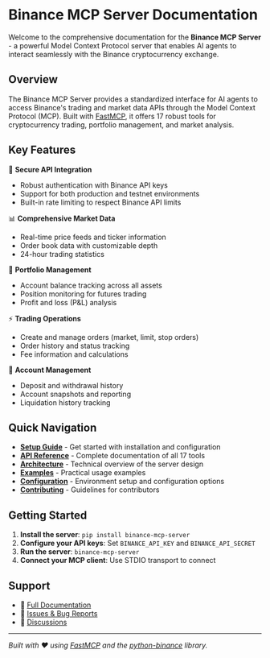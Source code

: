 # Binance MCP Server Documentation

Welcome to the comprehensive documentation for the **Binance MCP Server** - a powerful Model Context Protocol server that enables AI agents to interact seamlessly with the Binance cryptocurrency exchange.

## Overview

The Binance MCP Server provides a standardized interface for AI agents to access Binance's trading and market data APIs through the Model Context Protocol (MCP). Built with [FastMCP](https://fastmcp.io/), it offers 17 robust tools for cryptocurrency trading, portfolio management, and market analysis.

## Key Features

🔐 **Secure API Integration**
- Robust authentication with Binance API keys
- Support for both production and testnet environments
- Built-in rate limiting to respect Binance API limits

📊 **Comprehensive Market Data**
- Real-time price feeds and ticker information
- Order book data with customizable depth
- 24-hour trading statistics

💼 **Portfolio Management**
- Account balance tracking across all assets
- Position monitoring for futures trading
- Profit and loss (P&L) analysis

⚡ **Trading Operations**
- Create and manage orders (market, limit, stop orders)
- Order history and status tracking
- Fee information and calculations

🏦 **Account Management**
- Deposit and withdrawal history
- Account snapshots and reporting
- Liquidation history tracking

## Quick Navigation

- **[Setup Guide](setup.md)** - Get started with installation and configuration
- **[API Reference](api-reference.md)** - Complete documentation of all 17 tools
- **[Architecture](architecture.md)** - Technical overview of the server design
- **[Examples](examples.md)** - Practical usage examples
- **[Configuration](configuration.md)** - Environment setup and configuration options
- **[Contributing](contributing.md)** - Guidelines for contributors

## Getting Started

1. **Install the server**: `pip install binance-mcp-server`
2. **Configure your API keys**: Set `BINANCE_API_KEY` and `BINANCE_API_SECRET`
3. **Run the server**: `binance-mcp-server`
4. **Connect your MCP client**: Use STDIO transport to connect

## Support

- 📖 [Full Documentation](https://analyticace.github.io/BinanceMCPServer/)
- 🐛 [Issues & Bug Reports](https://github.com/AnalyticAce/BinanceMCPServer/issues)
- 💬 [Discussions](https://github.com/AnalyticAce/BinanceMCPServer/discussions)

---

*Built with ❤️ using [FastMCP](https://fastmcp.io/) and the [python-binance](https://python-binance.readthedocs.io/) library.*